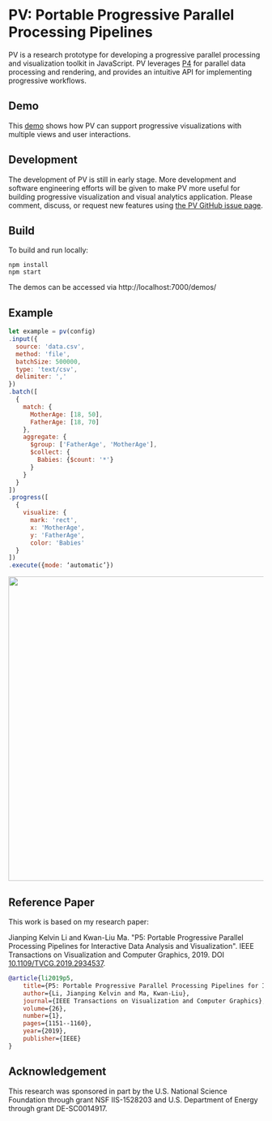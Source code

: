# PV: Portable Progressive Parallel Processing Pipelines

PV is a research prototype for developing a progressive parallel processing and visualization toolkit in JavaScript. PV leverages [P4](https://github.com/jpkli/p4) for parallel data processing and rendering, and provides an intuitive API for implementing progressive workflows. 

## Demo
This [demo](https://jpkli.github.io/pv/demos) shows how PV can support progressive visualizations with multiple views and user interactions. 


## Development

The development of PV is still in early stage. More development and software engineering efforts will be given to make PV more useful for building progressive visualization and visual analytics application. Please comment, discuss, or request new features using [the PV GitHub issue page](https://github.com/jpkli/pv/issues). 


## Build

To build and run locally:

```
npm install
npm start
```

The demos can be accessed via http://localhost:7000/demos/

## Example 
```javascript
let example = pv(config)
.input({
  source: 'data.csv',
  method: 'file',
  batchSize: 500000,
  type: 'text/csv',
  delimiter: ','
})
.batch([
  {
    match: {
      MotherAge: [18, 50],
      FatherAge: [18, 70]
    },
    aggregate: {
      $group: ['FatherAge', 'MotherAge'],
      $collect: {
        Babies: {$count: '*'}
      }
    }
  }
])
.progress([
  {
    visualize: {
      mark: 'rect',
      x: 'MotherAge',
      y: 'FatherAge',
      color: 'Babies'
  }
])
.execute({mode: ‘automatic’})
```

<img width=600 src="https://jpkli.github.io/demos/images/p5/example.png">


## Reference Paper

This work is based on my research paper:

Jianping Kelvin Li and Kwan-Liu Ma. "P5: Portable Progressive Parallel Processing Pipelines for Interactive Data Analysis and Visualization". IEEE Transactions on Visualization and Computer Graphics, 2019. DOI [10.1109/TVCG.2019.2934537](https://doi.org/10.1109/TVCG.2019.2934537).

```bibtex
@article{li2019p5,
    title={P5: Portable Progressive Parallel Processing Pipelines for Interactive Data Analysis and Visualization},
    author={Li, Jianping Kelvin and Ma, Kwan-Liu},
    journal={IEEE Transactions on Visualization and Computer Graphics},
    volume={26},
    number={1},
    pages={1151--1160},
    year={2019},
    publisher={IEEE}
}
```

## Acknowledgement

This research was sponsored in part by the U.S. National Science Foundation through grant NSF  IIS-1528203 and U.S. Department of Energy through grant DE-SC0014917.

